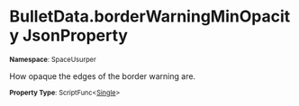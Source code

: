 # BulletData.borderWarningMinOpacity JsonProperty

<small>**Namespace**: SpaceUsurper</small>

How opaque the edges of the border warning are.

<small>**Property Type**: ScriptFunc&lt;[Single](https://docs.microsoft.com/en-us/dotnet/api/system.single?view=netframework-4.5)&gt;</small>

